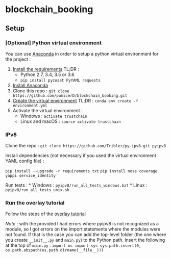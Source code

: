 # blockchain_booking

## Setup

### [Optional] Python virtual environment

You can use [Anaconda](https://conda.io/docs/index.html) in order to setup a python virtual environment for the project :

1. [Install the requirements](https://conda.io/docs/user-guide/install/index.html#system-requirements)
    TL;DR :
    * Python 2.7, 3.4, 3.5 or 3.6
    * `pip install pycosat PyYAML requests`
2. [Install Anaconda](https://conda.io/docs/user-guide/install/index.html#regular-installation)
3. Clone this repo : `git clone https://github.com/pumicerD/blockchain_booking.git`
4. [Create the virtual environment](https://conda.io/docs/user-guide/tasks/manage-environments.html#creating-an-environment-from-an-environment-yml-file)
    TL;DR : `conda env create -f environment.yml`
5. Activate the virtual environment :
    * Windows : `activate trustchain`
    * Linux and macOS : `source activate trustchain`

### IPv8

Clone the repo : `git clone https://github.com/Tribler/py-ipv8.git pyipv8`

Install dependencies (not necessary if you used the virtual environment YAML config file) :

`pip install --upgrade -r requirements.txt`
`pip install nose coverage yappi service_identity`

Run tests : 
    * Windows : `pyipv8/run_all_tests_windows.bat`
    * Linux : `pyipv8/run_all_tests_unix.sh`

### Run the overlay tutorial

Follow the steps of the [overlay tutorial](https://github.com/Tribler/py-ipv8/blob/master/doc/overlay_tutorial.md)

*Note* : with the provided I had errors where pyipv8 is not recognized as a module, so I got errors on the import statements where the modules were not found. If that is the case you can add the top-level folder (the one where you
create `__init__.py` and `main.py`) to the Python path. Insert the following at the top of `main.py` :
`import os
import sys
sys.path.insert(0, os.path.abspath(os.path.dirname(__file__)))`
